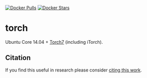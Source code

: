 [![Docker Pulls](https://img.shields.io/docker/pulls/kaixhin/torch.svg)](https://hub.docker.com/r/kaixhin/torch/)
[![Docker Stars](https://img.shields.io/docker/stars/kaixhin/torch.svg)](https://hub.docker.com/r/kaixhin/torch/)

torch
=====
Ubuntu Core 14.04 + [Torch7](http://torch.ch/) (including iTorch).

Citation
--------
If you find this useful in research please consider [citing this work](https://github.com/Kaixhin/dockerfiles/blob/master/CITATION.md).
